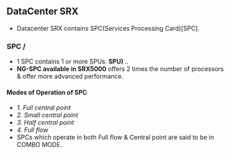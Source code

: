 ## DataCenter SRX
- Datacenter SRX contains SPC(Services Processing Card)[SPC].

### SPC / 
- 1 SPC contains 1 or more SPUs. **SPU)** ..
- **NG-SPC available in SRX5000** offers 2 times the number of processors & offer more advanced performance.

#### Modes of Operation of SPC
- *1. Full central point*
- *2. Small central point* 
- *3. Half central point*
- *4. Full flow*
- SPCs which operate in both Full flow & Central point are said to be in COMBO MODE.
